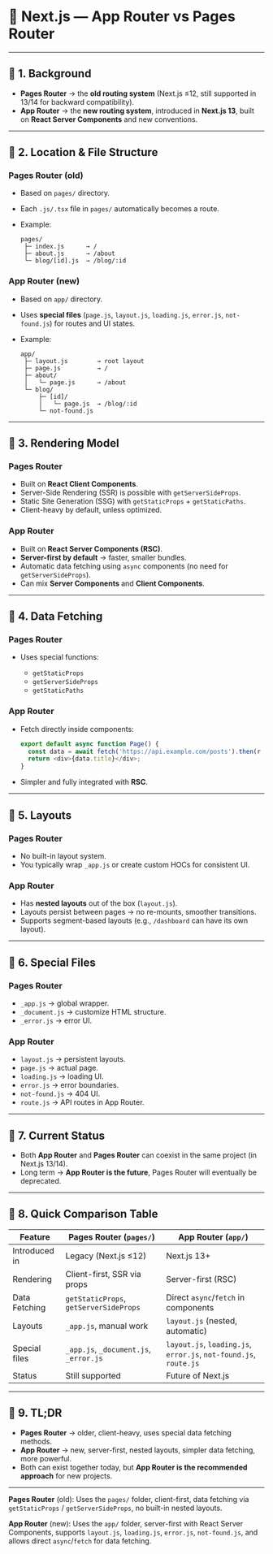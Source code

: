
# 📝 Next.js — App Router vs Pages Router

---

## 🔹 1. Background

* **Pages Router** → the **old routing system** (Next.js ≤12, still supported in 13/14 for backward compatibility).
* **App Router** → the **new routing system**, introduced in **Next.js 13**, built on **React Server Components** and new conventions.

---

## 🔹 2. Location & File Structure

### **Pages Router (old)**

* Based on `pages/` directory.
* Each `.js/.tsx` file in `pages/` automatically becomes a route.
* Example:

  ```
  pages/
   ├─ index.js      → /
   ├─ about.js      → /about
   └─ blog/[id].js  → /blog/:id
  ```

### **App Router (new)**

* Based on `app/` directory.
* Uses **special files** (`page.js`, `layout.js`, `loading.js`, `error.js`, `not-found.js`) for routes and UI states.
* Example:

  ```
  app/
   ├─ layout.js        → root layout
   ├─ page.js          → /
   ├─ about/
   │   └─ page.js      → /about
   └─ blog/
       ├─ [id]/
       │   └─ page.js  → /blog/:id
       └─ not-found.js
  ```

---

## 🔹 3. Rendering Model

### **Pages Router**

* Built on **React Client Components**.
* Server-Side Rendering (SSR) is possible with `getServerSideProps`.
* Static Site Generation (SSG) with `getStaticProps` + `getStaticPaths`.
* Client-heavy by default, unless optimized.

### **App Router**

* Built on **React Server Components (RSC)**.
* **Server-first by default** → faster, smaller bundles.
* Automatic data fetching using `async` components (no need for `getServerSideProps`).
* Can mix **Server Components** and **Client Components**.

---

## 🔹 4. Data Fetching

### Pages Router

* Uses special functions:

  * `getStaticProps`
  * `getServerSideProps`
  * `getStaticPaths`

### App Router

* Fetch directly inside components:

  ```js
  export default async function Page() {
    const data = await fetch('https://api.example.com/posts').then(r => r.json());
    return <div>{data.title}</div>;
  }
  ```
* Simpler and fully integrated with **RSC**.

---

## 🔹 5. Layouts

### Pages Router

* No built-in layout system.
* You typically wrap `_app.js` or create custom HOCs for consistent UI.

### App Router

* Has **nested layouts** out of the box (`layout.js`).
* Layouts persist between pages → no re-mounts, smoother transitions.
* Supports segment-based layouts (e.g., `/dashboard` can have its own layout).

---

## 🔹 6. Special Files

### Pages Router

* `_app.js` → global wrapper.
* `_document.js` → customize HTML structure.
* `_error.js` → error UI.

### App Router

* `layout.js` → persistent layouts.
* `page.js` → actual page.
* `loading.js` → loading UI.
* `error.js` → error boundaries.
* `not-found.js` → 404 UI.
* `route.js` → API routes in App Router.

---

## 🔹 7. Current Status

* Both **App Router** and **Pages Router** can coexist in the same project (in Next.js 13/14).
* Long term → **App Router is the future**, Pages Router will eventually be deprecated.

---

## 🔹 8. Quick Comparison Table

| Feature       | Pages Router (`pages/`)                | App Router (`app/`)                                               |
| ------------- | -------------------------------------- | ----------------------------------------------------------------- |
| Introduced in | Legacy (Next.js ≤12)                   | Next.js 13+                                                       |
| Rendering     | Client-first, SSR via props            | Server-first (RSC)                                                |
| Data Fetching | `getStaticProps`, `getServerSideProps` | Direct `async`/`fetch` in components                              |
| Layouts       | `_app.js`, manual work                 | `layout.js` (nested, automatic)                                   |
| Special files | `_app.js`, `_document.js`, `_error.js` | `layout.js`, `loading.js`, `error.js`, `not-found.js`, `route.js` |
| Status        | Still supported                        | Future of Next.js                                                 |

---

## 🔹 9. TL;DR

* **Pages Router** → older, client-heavy, uses special data fetching methods.
* **App Router** → new, server-first, nested layouts, simpler data fetching, more powerful.
* Both can exist together today, but **App Router is the recommended approach** for new projects.

---

**Pages Router** (old): Uses the `pages/` folder, client-first, data fetching via `getStaticProps` / `getServerSideProps`, no built-in nested layouts.

**App Router** (new): Uses the `app/` folder, server-first with React Server Components, supports `layout.js`, `loading.js`, `error.js`, `not-found.js`, and allows direct `async`/`fetch` for data fetching.